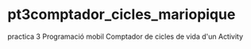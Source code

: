 # pt3comptador_cicles_mariopique
practica 3 Programació mobil Comptador de cicles de vida d'un Activity

